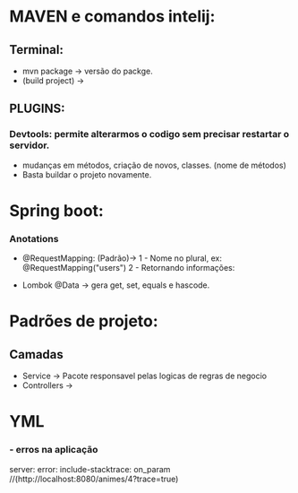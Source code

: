 



# MAVEN e comandos intelij:

## Terminal: 
- mvn package -> versão do packge.
- (build project) -> 

## PLUGINS:
### Devtools: permite alterarmos o codigo sem precisar restartar o servidor.
 - mudanças em métodos, criação de novos, classes. (nome de métodos)
 - Basta buildar o projeto novamente.


# Spring boot:
### Anotations


- @RequestMapping:
  (Padrão)-> 
1 - Nome no plural, ex: @RequestMapping("users")
2 - Retornando informações: 
    

- Lombok
@Data -> gera get, set, equals e hascode.

# Padrões de projeto:

## Camadas

- Service -> Pacote responsavel pelas logicas de regras de negocio
- Controllers -> 
    


# YML

### - erros na aplicação


server:
error:
include-stacktrace: on_param //(http://localhost:8080/animes/4?trace=true)

